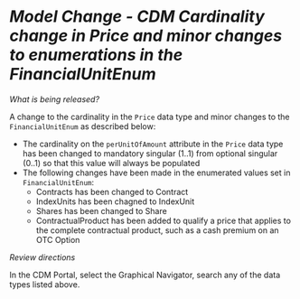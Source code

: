 # *Model Change - CDM Cardinality change in Price and minor changes to enumerations in the FinancialUnitEnum*

_What is being released?_

A change to the cardinality in the `Price` data type and minor changes to the `FinancialUnitEnum` as described below:

 - The cardinality on the `perUnitOfAmount` attribute in the `Price` data type has been changed to mandatory singular (1..1) from optional singular (0..1) so that this value will always be populated
 - The following changes have been made in the enumerated values set in `FinancialUnitEnum`:
    - Contracts has been changed to Contract
    - IndexUnits has been chagned to IndexUnit
    - Shares has been changed to Share
    - ContractualProduct has been added to qualify a price that applies to the complete contractual product, such as a cash premium on an OTC Option

_Review directions_

In the CDM Portal, select the Graphical Navigator, search any of the data types listed above.
